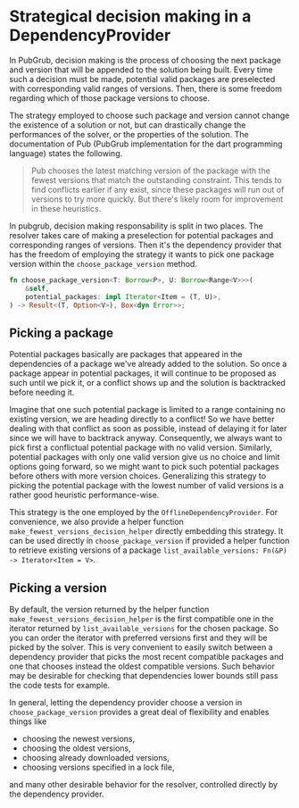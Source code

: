 # Strategical decision making in a DependencyProvider

In PubGrub, decision making is the process of
choosing the next package and version that will be appended
to the solution being built.
Every time such a decision must be made,
potential valid packages are preselected
with corresponding valid ranges of versions.
Then, there is some freedom regarding which of those
package versions to choose.

The strategy employed to choose such package and version
cannot change the existence of a solution or not,
but can drastically change the performances of the solver,
or the properties of the solution.
The documentation of Pub
(PubGrub implementation for the dart programming language)
states the following.

> Pub chooses the latest matching version
> of the package with the fewest versions
> that match the outstanding constraint.
> This tends to find conflicts earlier if any exist,
> since these packages will run out of versions to try more quickly.
> But there's likely room for improvement in these heuristics.

In pubgrub, decision making responsability is split in two places.
The resolver takes care of making a preselection for potential packages
and corresponding ranges of versions.
Then it's the dependency provider that has the freedom of employing
the strategy it wants to pick one package version within
the `choose_package_version` method.

```rust
fn choose_package_version<T: Borrow<P>, U: Borrow<Range<V>>>(
    &self,
    potential_packages: impl Iterator<Item = (T, U)>,
) -> Result<(T, Option<V>), Box<dyn Error>>;
```


## Picking a package

Potential packages basically are packages that appeared in the dependencies
of a package we've already added to the solution.
So once a package appear in potential packages,
it will continue to be proposed as such until we pick it,
or a conflict shows up and the solution is backtracked before needing it.

Imagine that one such potential package is limited to a range
containing no existing version, we are heading directly to a conflict!
So we have better dealing with that conflict as soon as possible,
instead of delaying it for later since we will have to backtrack anyway.
Consequently, we always want to pick first a conflictual potential package
with no valid version.
Similarly, potential packages with only one valid version give us no choice
and limit options going forward, so we might want to pick such potential packages
before others with more version choices.
Generalizing this strategy to picking the potential package with the lowest
number of valid versions is a rather good heuristic performance-wise.

This strategy is the one employed by the `OfflineDependencyProvider`.
For convenience, we also provide a helper function `make_fewest_versions_decision_helper`
directly embedding this strategy.
It can be used directly in `choose_package_version` if provided
a helper function to retrieve existing versions of a package
`list_available_versions: Fn(&P) -> Iterator<Item = V>`.


## Picking a version

By default, the version returned by the helper function
`make_fewest_versions_decision_helper` is the first compatible one
in the iterator returned by `list_available_versions` for the chosen package.
So you can order the iterator with preferred versions first
and they will be picked by the solver.
This is very convenient to easily switch between a dependency provider
that picks the most recent compatible packages and one that chooses instead
the oldest compatible versions.
Such behavior may be desirable for checking that dependencies lower bounds
still pass the code tests for example.

In general, letting the dependency provider choose a version in
`choose_package_version` provides a great deal of flexibility and enables things like

- choosing the newest versions,
- choosing the oldest versions,
- choosing already downloaded versions,
- choosing versions specified in a lock file,

and many other desirable behavior for the resolver,
controlled directly by the dependency provider.
